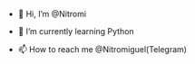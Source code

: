 - 👋 Hi, I’m @Nitromi

- 🌱 I’m currently learning Python

- 📫 How to reach me @Nitromiguel(Telegram)

<!---
Nitromi/Nitromi is a ✨ special ✨ repository because its `README.md` (this file) appears on your GitHub profile.
You can click the Preview link to take a look at your changes.
--->
